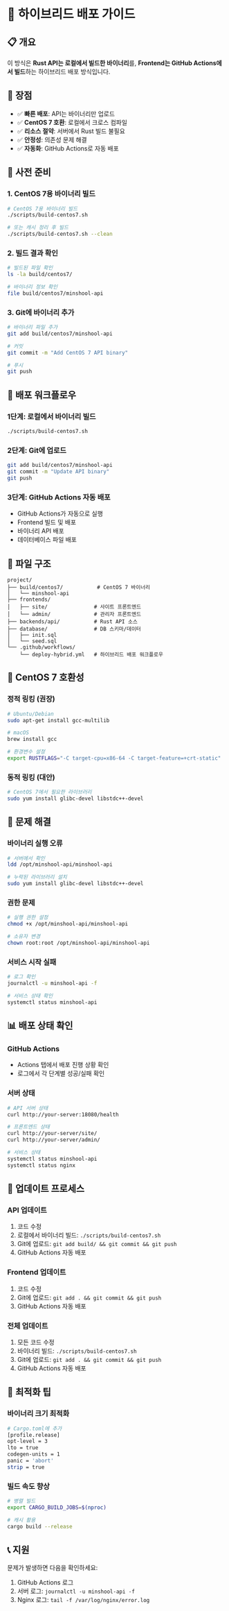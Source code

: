 # 🚀 하이브리드 배포 가이드

## 📋 **개요**

이 방식은 **Rust API는 로컬에서 빌드한 바이너리**를, **Frontend는 GitHub Actions에서 빌드**하는 하이브리드 배포 방식입니다.

## 🎯 **장점**

- ✅ **빠른 배포**: API는 바이너리만 업로드
- ✅ **CentOS 7 호환**: 로컬에서 크로스 컴파일
- ✅ **리소스 절약**: 서버에서 Rust 빌드 불필요
- ✅ **안정성**: 의존성 문제 해결
- ✅ **자동화**: GitHub Actions로 자동 배포

## 🔧 **사전 준비**

### 1. CentOS 7용 바이너리 빌드

```bash
# CentOS 7용 바이너리 빌드
./scripts/build-centos7.sh

# 또는 캐시 정리 후 빌드
./scripts/build-centos7.sh --clean
```

### 2. 빌드 결과 확인

```bash
# 빌드된 파일 확인
ls -la build/centos7/

# 바이너리 정보 확인
file build/centos7/minshool-api
```

### 3. Git에 바이너리 추가

```bash
# 바이너리 파일 추가
git add build/centos7/minshool-api

# 커밋
git commit -m "Add CentOS 7 API binary"

# 푸시
git push
```

## 🔄 **배포 워크플로우**

### **1단계: 로컬에서 바이너리 빌드**
```bash
./scripts/build-centos7.sh
```

### **2단계: Git에 업로드**
```bash
git add build/centos7/minshool-api
git commit -m "Update API binary"
git push
```

### **3단계: GitHub Actions 자동 배포**
- GitHub Actions가 자동으로 실행
- Frontend 빌드 및 배포
- 바이너리 API 배포
- 데이터베이스 파일 배포

## 📁 **파일 구조**

```
project/
├── build/centos7/           # CentOS 7 바이너리
│   └── minshool-api
├── frontends/
│   ├── site/               # 사이트 프론트엔드
│   └── admin/              # 관리자 프론트엔드
├── backends/api/           # Rust API 소스
├── database/               # DB 스키마/데이터
│   ├── init.sql
│   └── seed.sql
└── .github/workflows/
    └── deploy-hybrid.yml   # 하이브리드 배포 워크플로우
```

## 🔧 **CentOS 7 호환성**

### **정적 링킹 (권장)**
```bash
# Ubuntu/Debian
sudo apt-get install gcc-multilib

# macOS
brew install gcc

# 환경변수 설정
export RUSTFLAGS="-C target-cpu=x86-64 -C target-feature=+crt-static"
```

### **동적 링킹 (대안)**
```bash
# CentOS 7에서 필요한 라이브러리
sudo yum install glibc-devel libstdc++-devel
```

## 🚨 **문제 해결**

### **바이너리 실행 오류**
```bash
# 서버에서 확인
ldd /opt/minshool-api/minshool-api

# 누락된 라이브러리 설치
sudo yum install glibc-devel libstdc++-devel
```

### **권한 문제**
```bash
# 실행 권한 설정
chmod +x /opt/minshool-api/minshool-api

# 소유자 변경
chown root:root /opt/minshool-api/minshool-api
```

### **서비스 시작 실패**
```bash
# 로그 확인
journalctl -u minshool-api -f

# 서비스 상태 확인
systemctl status minshool-api
```

## 📊 **배포 상태 확인**

### **GitHub Actions**
- Actions 탭에서 배포 진행 상황 확인
- 로그에서 각 단계별 성공/실패 확인

### **서버 상태**
```bash
# API 서버 상태
curl http://your-server:18080/health

# 프론트엔드 상태
curl http://your-server/site/
curl http://your-server/admin/

# 서비스 상태
systemctl status minshool-api
systemctl status nginx
```

## 🔄 **업데이트 프로세스**

### **API 업데이트**
1. 코드 수정
2. 로컬에서 바이너리 빌드: `./scripts/build-centos7.sh`
3. Git에 업로드: `git add build/ && git commit && git push`
4. GitHub Actions 자동 배포

### **Frontend 업데이트**
1. 코드 수정
2. Git에 업로드: `git add . && git commit && git push`
3. GitHub Actions 자동 배포

### **전체 업데이트**
1. 모든 코드 수정
2. 바이너리 빌드: `./scripts/build-centos7.sh`
3. Git에 업로드: `git add . && git commit && git push`
4. GitHub Actions 자동 배포

## 🎯 **최적화 팁**

### **바이너리 크기 최적화**
```bash
# Cargo.toml에 추가
[profile.release]
opt-level = 3
lto = true
codegen-units = 1
panic = 'abort'
strip = true
```

### **빌드 속도 향상**
```bash
# 병렬 빌드
export CARGO_BUILD_JOBS=$(nproc)

# 캐시 활용
cargo build --release
```

## 📞 **지원**

문제가 발생하면 다음을 확인하세요:
1. GitHub Actions 로그
2. 서버 로그: `journalctl -u minshool-api -f`
3. Nginx 로그: `tail -f /var/log/nginx/error.log` 